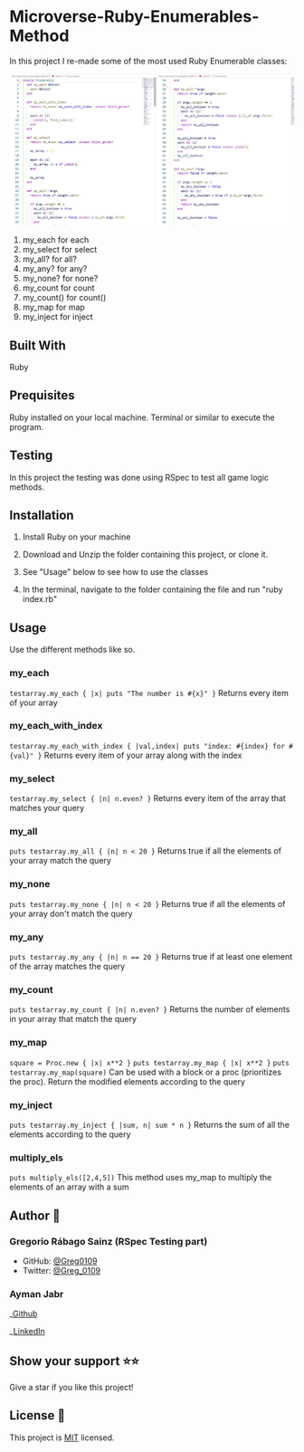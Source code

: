 # Microverse-Ruby-Enumerables-Method

In this project I re-made some of the most used Ruby Enumerable classes:

![Screenshot-of-code](./assets/Screenshot.JPG)

1. my_each for each
2. my_select for select
3. my_all? for all?
4. my_any? for any?
5. my_none? for none?
6. my_count for count
7. my_count() for count()
8. my_map for map
9. my_inject for inject

## Built With

Ruby

## Prequisites

Ruby installed on your local machine.
Terminal or similar to execute the program.

## Testing
In this project the testing was done using RSpec to test all game logic methods.

## Installation

1. Install Ruby on your machine

2. Download and Unzip the folder containing this project, or clone it.

3. See "Usage" below to see how to use the classes

4. In the terminal, navigate to the folder containing the file and run "ruby index.rb"

## Usage

Use the different methods like so.

### my_each

`testarray.my_each { |x| puts "The number is #{x}" }`
Returns every item of your array

### my_each_with_index

`testarray.my_each_with_index { |val,index| puts "index: #{index} for #{val}" }`
Returns every item of your array along with the index

### my_select

`testarray.my_select { |n| n.even? }`
Returns every item of the array that matches your query

### my_all

`puts testarray.my_all { |n| n < 20 }`
Returns true if all the elements of your array match the query

### my_none

`puts testarray.my_none { |n| n < 20 }`
Returns true if all the elements of your array don't match the query

### my_any

`puts testarray.my_any { |n| n == 20 }`
Returns true if at least one element of the array matches the query

### my_count

`puts testarray.my_count { |n| n.even? }`
Returns the number of elements in your array that match the query

### my_map

`square = Proc.new { |x| x**2 }`
`puts testarray.my_map { |x| x**2 }`
`puts testarray.my_map(square)`
Can be used with a block or a proc (prioritizes the proc). Return the modified elements according to the query

### my_inject

`puts testarray.my_inject { |sum, n| sum * n }`
Returns the sum of all the elements according to the query

### multiply_els

`puts multiply_els([2,4,5])`
This method uses my_map to multiply the elements of an array with a sum

## Author 👤

### Gregorio Rábago Sainz (RSpec Testing part)

- GitHub: [@Greg0109](https://github.com/greg0109)
- Twitter: [@Greg_0109](https://twitter.com/greg_0109)

### Ayman Jabr

\_[Github](https://github.com/AymanJabr/)

\_[LinkedIn](https://www.linkedin.com/in/ayman-jabr-3705a4100/)

## Show your support ⭐️⭐️

Give a star if you like this project!

## License 📝

This project is [MIT](https://www.mit.edu/~amini/LICENSE.md) licensed.
